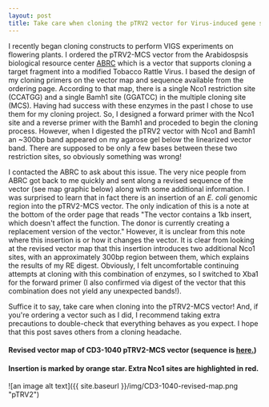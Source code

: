 ```yaml
---
layout: post
title: Take care when cloning the pTRV2 vector for Virus-induced gene silencing (VIGS)!
---
```


I recently began cloning constructs to perform VIGS experiments on flowering plants. I ordered the pTRV2-MCS vector 
from the Arabidospsis biological resource center [ABRC](https://www.arabidopsis.org/servlets/TairObject?type=vector&id=1001200249)
which is a vector that supports cloning a target fragment into a modified Tobacco Rattle Virus. I based the design of my cloning
primers on the vector map and sequence available from the ordering page. According to that map, there is a single Nco1 restriction
site (CCATGG) and a single Bamh1 site (GGATCC) in the multiple cloning site (MCS). Having had success with these enzymes in the
past I chose to use them for my cloning project. So, I designed a forward primer with the Nco1 site and a reverse primer with the
Bamh1 and proceded to begin the cloning process. However, when I digested the pTRV2 vector with Nco1 and Bamh1 an ~300bp band
appeared on my agarose gel below the linearized vector band. There are supposed to be only a few bases between these two restriction 
sites, so obviously something was wrong! 

I contacted the ABRC to ask about this issue. The very nice people from ABRC got back to me quickly and sent along a revised sequence
of the vector (see map graphic below) along with some additional information. I was surprised to learn that in fact there 
is an insertion of an *E. coli* genomic region into the pTRV2-MCS vector. The only indication of this is a note at the bottom
of the order page that reads "The vector contains a 1kb insert, which doesn't affect the function. The donor is currently 
creating a replacement version of the vector." However, it is unclear from this note where this insertion is or how it changes 
the vector. It is clear from looking at the revised vector map that this insertion introduces two additional Nco1 sites, with 
an approximately 300bp region between them, which explains the results of my RE digest. Obviously, I felt uncomfortable
continuing attempts at cloning with this combination of enzymes, so I switched to Xba1 for the forward primer (I also confirmed via
digest of the vector that this combination does not yield any unexpected bands!). 

Suffice it to say, take care when cloning into the pTRV2-MCS vector! And, if you're ordering a vector such as I did, I recommend 
taking extra precautions to double-check that everything behaves as you expect. I hope that this post saves others from a 
cloning headache. 

#### Revised vector map of CD3-1040 pTRV2-MCS vector (sequence is [here.](https://github.com/lcwheeler/lcwheeler.github.io/tree/master/other_files))
#### Insertion is marked by orange star. Extra Nco1 sites are highlighted in red. 
![an image alt text]({{ site.baseurl }}/img/CD3-1040-revised-map.png "pTRV2")
